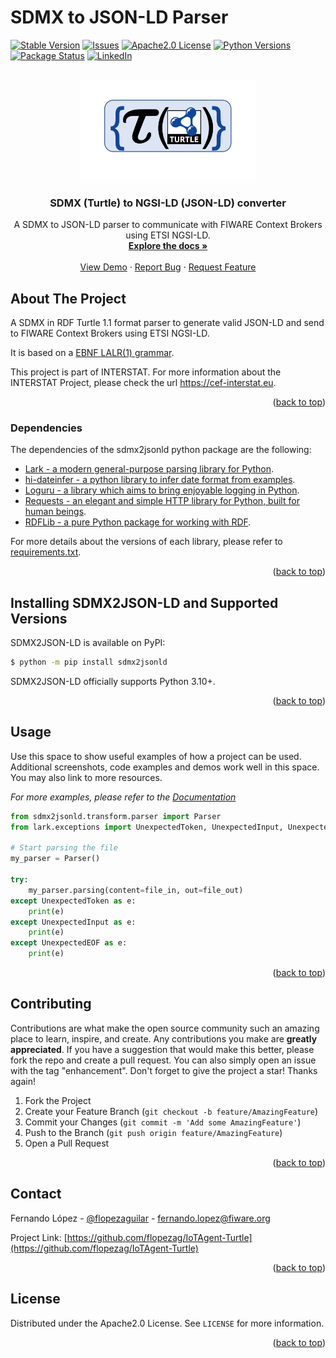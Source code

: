 <div id="top"></div>

# SDMX to JSON-LD Parser

<!-- PROJECT SHIELDS -->
[![Stable Version][version-shield]][version-url]
[![Issues][issues-shield]][issues-url]
[![Apache2.0 License][license-shield]][license-url]
[![Python Versions][python-shield]][python-url]
[![Package Status][package-shield]][package-url]
[![LinkedIn][linkedin-shield]][linkedin-url]


<!-- PROJECT LOGO -->
<br />
<div align="center">
  <a href="https://github.com/flopezag/IoTAgent-Turtle">
    <img src="../images/logo.png" alt="Logo" width="280" height="160">
  </a>

<h3 align="center">SDMX (Turtle) to NGSI-LD (JSON-LD) converter</h3>

  <p align="center">
    A SDMX to JSON-LD parser to communicate with FIWARE Context Brokers using ETSI NGSI-LD.
    <br />
    <a href="https://github.com/flopezag/IoTAgent-Turtle"><strong>Explore the docs »</strong></a>
    <br />
    <br />
    <a href="https://github.com/flopezag/IoTAgent-Turtle">View Demo</a>
    ·
    <a href="https://github.com/flopezag/IoTAgent-Turtle/issues">Report Bug</a>
    ·
    <a href="https://github.com/flopezag/IoTAgent-Turtle/issues">Request Feature</a>
  </p>
</div>


<!-- ABOUT THE PROJECT -->
## About The Project

A SDMX in RDF Turtle 1.1 format parser to generate valid JSON-LD and send to FIWARE Context Brokers using ETSI NGSI-LD.

It is based on a [EBNF LALR(1) grammar](./grammar/grammar.lark).

This project is part of INTERSTAT. For more information about the INTERSTAT Project, please check the url 
https://cef-interstat.eu.


<p align="right">(<a href="#top">back to top</a>)</p>


### Dependencies

The dependencies of the sdmx2jsonld python package are the following:

* [Lark - a modern general-purpose parsing library for Python](https://lark-parser.readthedocs.io/en/latest).
* [hi-dateinfer - a python library to infer date format from examples](https://github.com/hi-primus/hi-dateinfer).
* [Loguru - a library which aims to bring enjoyable logging in Python](https://loguru.readthedocs.io/en/stable/index.html).
* [Requests - an elegant and simple HTTP library for Python, built for human beings](https://requests.readthedocs.io).
* [RDFLib - a pure Python package for working with RDF](https://rdflib.readthedocs.io).

For more details about the versions of each library, please refer to [requirements.txt](requirements.txt).

<p align="right">(<a href="#top">back to top</a>)</p>



<!-- GETTING STARTED -->
## Installing SDMX2JSON-LD and Supported Versions
SDMX2JSON-LD is available on PyPI:

```bash
$ python -m pip install sdmx2jsonld
```

SDMX2JSON-LD officially supports Python 3.10+.

<p align="right">(<a href="#top">back to top</a>)</p>



<!-- USAGE EXAMPLES -->
## Usage

Use this space to show useful examples of how a project can be used. Additional screenshots, code examples and demos 
work well in this space. You may also link to more resources.

_For more examples, please refer to the [Documentation](https://example.com)_

```python
from sdmx2jsonld.transform.parser import Parser
from lark.exceptions import UnexpectedToken, UnexpectedInput, UnexpectedEOF

# Start parsing the file
my_parser = Parser()

try:
    my_parser.parsing(content=file_in, out=file_out)
except UnexpectedToken as e:
    print(e)
except UnexpectedInput as e:
    print(e)
except UnexpectedEOF as e:
    print(e)
```


<p align="right">(<a href="#top">back to top</a>)</p>


<!-- CONTRIBUTING -->
## Contributing

Contributions are what make the open source community such an amazing place to learn, inspire, and create. 
Any contributions you make are **greatly appreciated**. If you have a suggestion that would make this better, 
please fork the repo and create a pull request. You can also simply open an issue with the tag "enhancement".
Don't forget to give the project a star! Thanks again!

1. Fork the Project
2. Create your Feature Branch (`git checkout -b feature/AmazingFeature`)
3. Commit your Changes (`git commit -m 'Add some AmazingFeature'`)
4. Push to the Branch (`git push origin feature/AmazingFeature`)
5. Open a Pull Request

<p align="right">(<a href="#top">back to top</a>)</p>


<!-- CONTACT -->
## Contact

Fernando López - [@flopezaguilar](https://twitter.com/flopezaguilar) - fernando.lopez@fiware.org

Project Link: [https://github.com/flopezag/IoTAgent-Turtle](https://github.com/flopezag/IoTAgent-Turtle)

<p align="right">(<a href="#top">back to top</a>)</p>


<!-- LICENSE -->
## License

Distributed under the Apache2.0 License. See `LICENSE` for more information.

<p align="right">(<a href="#top">back to top</a>)</p>


<!-- MARKDOWN LINKS & IMAGES -->
<!-- https://www.markdownguide.org/basic-syntax/#reference-style-links -->
[issues-shield]: https://img.shields.io/github/issues/flopezag/IoTAgent-Turtle.svg?style=flat
[issues-url]: https://github.com/flopezag/IoTAgent-Turtle/issues

[license-shield]: https://img.shields.io/github/license/flopezag/IoTAgent-Turtle
[license-url]: https://github.com/flopezag/IoTAgent-Turtle/blob/master/LICENSE

[linkedin-shield]: https://img.shields.io/badge/-LinkedIn-black.svg?style=flat&logo=linkedin&colorB=555
[linkedin-url]: https://linkedin.com/in/fernandolopezaguilar

[python-shield]: https://img.shields.io/pypi/pyversions/sdmx2json-ld
[python-url]: https://pypi.org/project/sdmx2json-ld

[version-shield]: https://img.shields.io/pypi/v/sdmx2json-ld
[version-url]: https://pypi.org/project/sdmx2json-ld/#history

[package-shield]: https://img.shields.io/pypi/status/sdmx2json-ld
[package-url]: https://pypi.org/project/sdmx2json-ld

